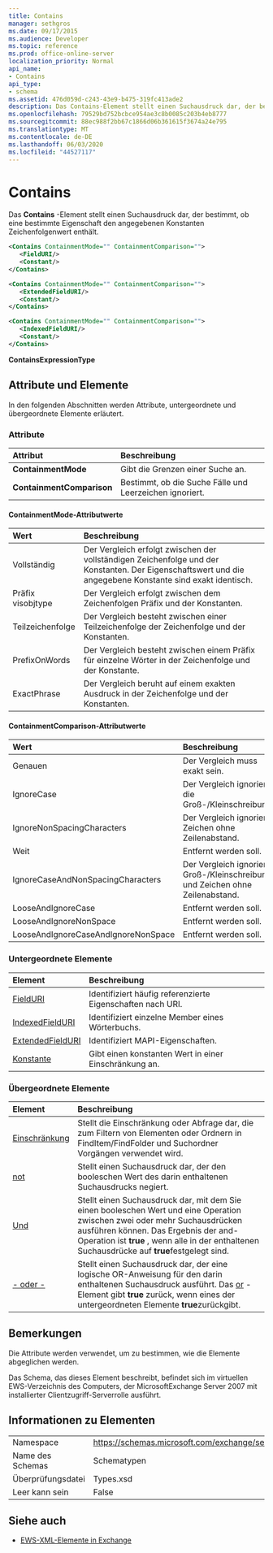 ```yaml
---
title: Contains
manager: sethgros
ms.date: 09/17/2015
ms.audience: Developer
ms.topic: reference
ms.prod: office-online-server
localization_priority: Normal
api_name:
- Contains
api_type:
- schema
ms.assetid: 476d059d-c243-43e9-b475-319fc413ade2
description: Das Contains-Element stellt einen Suchausdruck dar, der bestimmt, ob eine bestimmte Eigenschaft den angegebenen Konstanten Zeichenfolgenwert enthält.
ms.openlocfilehash: 79529bd752bcbce954ae3c8b0085c203b4eb8777
ms.sourcegitcommit: 88ec988f2bb67c1866d06b361615f3674a24e795
ms.translationtype: MT
ms.contentlocale: de-DE
ms.lasthandoff: 06/03/2020
ms.locfileid: "44527117"
---
```

# <a name="contains"></a>Contains

Das **Contains** -Element stellt einen Suchausdruck dar, der bestimmt, ob eine bestimmte Eigenschaft den angegebenen Konstanten Zeichenfolgenwert enthält. 
  
```xml
<Contains ContainmentMode="" ContainmentComparison="">
   <FieldURI/>
   <Constant/>
</Contains>
```

```xml
<Contains ContainmentMode="" ContainmentComparison="">
   <ExtendedFieldURI/>
   <Constant/>
</Contains>
```

```xml
<Contains ContainmentMode="" ContainmentComparison="">
   <IndexedFieldURI/>
   <Constant/>
</Contains>
```


**ContainsExpressionType**

## <a name="attributes-and-elements"></a>Attribute und Elemente

In den folgenden Abschnitten werden Attribute, untergeordnete und übergeordnete Elemente erläutert.
  
### <a name="attributes"></a>Attribute

|**Attribut**|**Beschreibung**|
|:-----|:-----|
|**ContainmentMode** <br/> |Gibt die Grenzen einer Suche an.  <br/> |
|**ContainmentComparison** <br/> |Bestimmt, ob die Suche Fälle und Leerzeichen ignoriert.  <br/> |
   
#### <a name="containmentmode-attribute-values"></a>ContainmentMode-Attributwerte

|**Wert**|**Beschreibung**|
|:-----|:-----|
|Vollständig  <br/> |Der Vergleich erfolgt zwischen der vollständigen Zeichenfolge und der Konstanten. Der Eigenschaftswert und die angegebene Konstante sind exakt identisch.  <br/> |
|Präfix visobjtype  <br/> |Der Vergleich erfolgt zwischen dem Zeichenfolgen Präfix und der Konstanten.  <br/> |
|Teilzeichenfolge  <br/> |Der Vergleich besteht zwischen einer Teilzeichenfolge der Zeichenfolge und der Konstanten.  <br/> |
|PrefixOnWords  <br/> |Der Vergleich besteht zwischen einem Präfix für einzelne Wörter in der Zeichenfolge und der Konstante.  <br/> |
|ExactPhrase  <br/> |Der Vergleich beruht auf einem exakten Ausdruck in der Zeichenfolge und der Konstanten.  <br/> |
   
#### <a name="containmentcomparison-attribute-values"></a>ContainmentComparison-Attributwerte

|**Wert**|**Beschreibung**|
|:-----|:-----|
|Genauen  <br/> |Der Vergleich muss exakt sein.  <br/> |
|IgnoreCase  <br/> |Der Vergleich ignoriert die Groß-/Kleinschreibung.  <br/> |
|IgnoreNonSpacingCharacters  <br/> |Der Vergleich ignoriert Zeichen ohne Zeilenabstand.  <br/> |
|Weit  <br/> |Entfernt werden soll.  <br/> |
|IgnoreCaseAndNonSpacingCharacters  <br/> |Der Vergleich ignoriert Groß-/Kleinschreibung und Zeichen ohne Zeilenabstand.  <br/> |
|LooseAndIgnoreCase  <br/> |Entfernt werden soll.  <br/> |
|LooseAndIgnoreNonSpace  <br/> |Entfernt werden soll.  <br/> |
|LooseAndIgnoreCaseAndIgnoreNonSpace  <br/> |Entfernt werden soll.  <br/> |
   
### <a name="child-elements"></a>Untergeordnete Elemente

|**Element**|**Beschreibung**|
|:-----|:-----|
|[FieldURI](fielduri.md) <br/> |Identifiziert häufig referenzierte Eigenschaften nach URI.  <br/> |
|[IndexedFieldURI](indexedfielduri.md) <br/> |Identifiziert einzelne Member eines Wörterbuchs.  <br/> |
|[ExtendedFieldURI](extendedfielduri.md) <br/> |Identifiziert MAPI-Eigenschaften.  <br/> |
|[Konstante](constant.md) <br/> |Gibt einen konstanten Wert in einer Einschränkung an.  <br/> |
   
### <a name="parent-elements"></a>Übergeordnete Elemente

|**Element**|**Beschreibung**|
|:-----|:-----|
|[Einschränkung](restriction.md) <br/> |Stellt die Einschränkung oder Abfrage dar, die zum Filtern von Elementen oder Ordnern in FindItem/FindFolder und Suchordner Vorgängen verwendet wird.  <br/> |
|[not](not.md) <br/> |Stellt einen Suchausdruck dar, der den booleschen Wert des darin enthaltenen Suchausdrucks negiert.  <br/> |
|[Und](and.md) <br/> |Stellt einen Suchausdruck dar, mit dem Sie einen booleschen Wert und eine Operation zwischen zwei oder mehr Suchausdrücken ausführen können. Das Ergebnis der and-Operation ist **true** , wenn alle in der enthaltenen Suchausdrücke auf **true**festgelegt sind.  <br/> |
|[- oder -](or.md) <br/> |Stellt einen Suchausdruck dar, der eine logische OR-Anweisung für den darin enthaltenen Suchausdruck ausführt. Das [or](or.md) -Element gibt **true** zurück, wenn eines der untergeordneten Elemente **true**zurückgibt.  <br/> |
   
## <a name="remarks"></a>Bemerkungen

Die Attribute werden verwendet, um zu bestimmen, wie die Elemente abgeglichen werden.
  
Das Schema, das dieses Element beschreibt, befindet sich im virtuellen EWS-Verzeichnis des Computers, der MicrosoftExchange Server 2007 mit installierter Clientzugriff-Serverrolle ausführt.
  
## <a name="element-information"></a>Informationen zu Elementen

|||
|:-----|:-----|
|Namespace  <br/> |https://schemas.microsoft.com/exchange/services/2006/types  <br/> |
|Name des Schemas  <br/> |Schematypen  <br/> |
|Überprüfungsdatei  <br/> |Types.xsd  <br/> |
|Leer kann sein  <br/> |False  <br/> |
   
## <a name="see-also"></a>Siehe auch

- [EWS-XML-Elemente in Exchange](ews-xml-elements-in-exchange.md)

